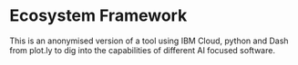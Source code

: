 # Ecosystem Framework
This is an anonymised version of a tool using IBM Cloud, python and Dash from plot.ly to dig into the capabilities of different AI focused software.
